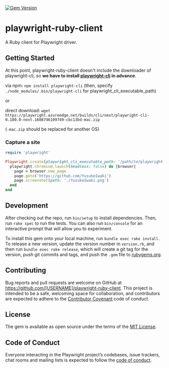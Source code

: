 [![Gem Version](https://badge.fury.io/rb/playwright-ruby-client.svg)](https://badge.fury.io/rb/playwright-ruby-client)

# playwright-ruby-client

A Ruby client for Playwright driver.

## Getting Started

At this point, playwright-ruby-client doesn't include the downloader of playwright-cli, so **we have to install [playwright-cli](https://github.com/microsoft/playwright-cli) in advance**.

via npm: `npm install playwright-cli` (then, specify `./node_modules/.bin/playwright-cli` for playwright_cli_executable_path)

or

direct download: `wget https://playwright.azureedge.net/builds/cli/next/playwright-cli-0.180.0-next.1608746109749-cbc13bd-mac.zip`

(`-mac.zip` should be replaced for another OS)

### Capture a site

```ruby
require 'playwright'

Playwright.create(playwright_cli_executable_path: '/path/to/playwright-cli') do |playwright|
  playwright.chromium.launch(headless: false) do |browser|
    page = browser.new_page
    page.goto('https://github.com/YusukeIwaki')
    page.screenshot(path: './YusukeIwaki.png')
  end
end
```

## Development

After checking out the repo, run `bin/setup` to install dependencies. Then, run `rake spec` to run the tests. You can also run `bin/console` for an interactive prompt that will allow you to experiment.

To install this gem onto your local machine, run `bundle exec rake install`. To release a new version, update the version number in `version.rb`, and then run `bundle exec rake release`, which will create a git tag for the version, push git commits and tags, and push the `.gem` file to [rubygems.org](https://rubygems.org).

## Contributing

Bug reports and pull requests are welcome on GitHub at https://github.com/[USERNAME]/playwright-ruby-client. This project is intended to be a safe, welcoming space for collaboration, and contributors are expected to adhere to the [Contributor Covenant](http://contributor-covenant.org) code of conduct.

## License

The gem is available as open source under the terms of the [MIT License](https://opensource.org/licenses/MIT).

## Code of Conduct

Everyone interacting in the Playwright project’s codebases, issue trackers, chat rooms and mailing lists is expected to follow the [code of conduct](https://github.com/[USERNAME]/playwright-ruby-client/blob/master/CODE_OF_CONDUCT.md).
